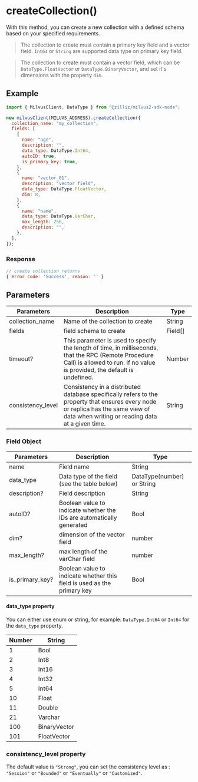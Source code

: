 # createCollection()

With this method, you can create a new collection with a defined schema based on your specified requirements.

> The collection to create must contain a primary key field and a vector field. `Int64` or `String` are supported data type on primary key field.

> The collection to create must contain a vector field, which can be `DataType.FloatVector` or `DataType.BinaryVector`, and set it's dimensions with the property `dim`.

## Example

```javascript
import { MilvusClient, DataType } from "@zilliz/milvus2-sdk-node";

new milvusClient(MILUVS_ADDRESS).createCollection({
  collection_name: "my_collection",
  fields: [
    {
      name: "age",
      description: "",
      data_type: DataType.Int64,
      autoID: true,
      is_primary_key: true,
    },
    {
      name: "vector_01",
      description: "vector field",
      data_type: DataType.FloatVector,
      dim: 8,
    },
    {
      name: "name",
      data_type: DataType.VarChar,
      max_length: 256,
      description: "",
    },
  ],
});
```

### Response

```javascript
// create collection returns
{ error_code: 'Success', reason: '' }
```

## Parameters

| Parameters        | Description                                                                                                                                                                          | Type    |
| ----------------- | ------------------------------------------------------------------------------------------------------------------------------------------------------------------------------------ | ------- |
| collection_name   | Name of the collection to create                                                                                                                                                     | String  |
| fields            | field schema to create                                                                                                                                                               | Field[] |
| timeout?          | This parameter is used to specify the length of time, in milliseconds, that the RPC (Remote Procedure Call) is allowed to run. If no value is provided, the default is undefined.    | Number  |
| consistency_level | Consistency in a distributed database specifically refers to the property that ensures every node or replica has the same view of data when writing or reading data at a given time. | String  |

### Field Object

| Parameters      | Description                                                             | Type                       |
| --------------- | ----------------------------------------------------------------------- | -------------------------- |
| name            | Field name                                                              | String                     |
| data_type       | Data type of the field (see the table below)                            | DataType(number) or String |
| description?    | Field description                                                       | String                     |
| autoID?         | Boolean value to indicate whether the IDs are automatically generated   | Bool                       |
| dim?            | dimension of the vector field                                           | number                     |
| max_length?     | max length of the varChar field                                         | number                     |
| is_primary_key? | Boolean value to indicate whether this field is used as the primary key | Bool                       |

#### data_type property

You can either use enum or string, for example: `DataType.Int64` or `Int64` for the `data_type` property.

| Number | String       |
| ------ | ------------ |
| 1      | Bool         |
| 2      | Int8         |
| 3      | Int16        |
| 4      | Int32        |
| 5      | Int64        |
| 10     | Float        |
| 11     | Double       |
| 21     | Varchar      |
| 100    | BinaryVector |
| 101    | FloatVector  |

### consistency_level property

The default value is `"Strong"`, you can set the consistency level as : `"Session"` or `"Bounded"` or `"Eventually"` or `"Customized"`.
